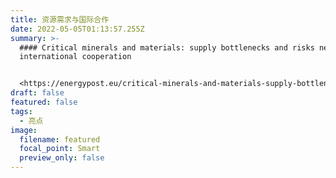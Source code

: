 ```yaml
---
title: 资源需求与国际合作
date: 2022-05-05T01:13:57.255Z
summary: >-
  #### Critical minerals and materials: supply bottlenecks and risks need
  international cooperation


  <https://energypost.eu/critical-minerals-and-materials-supply-bottlenecks-and-risks-need-international-cooperation/>
draft: false
featured: false
tags:
  - 亮点
image:
  filename: featured
  focal_point: Smart
  preview_only: false
---
```

